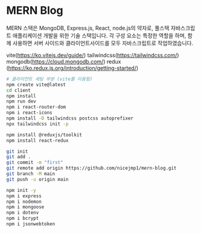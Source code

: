 # MERN Blog

MERN 스택은 MongoDB, Express.js, React, node.js의 약자로, 풀스택 자바스크립트 애플리케이션 개발을 위한 기술 스택입니다. 각 구성 요소는 특정한 역할을 하며, 함께 사용하면 서버 사이드와 클라이언트사이드를 모두 자바스크립트로 작업하였습니다.


vite(https://ko.vitejs.dev/guide/)
tailwindcss(https://tailwindcss.com/)
mongodb(https://cloud.mongodb.com/)
redux (https://ko.redux.js.org/introduction/getting-started/)


````bash
# 클라이언트 세팅 부분 (vite를 이용함)
npm create vite@latest
cd client
npm install
npm run dev 
npm i react-router-dom
npm i react-icons
npm install -D tailwindcss postcss autoprefixer
npx tailwindcss init -p

npm install @reduxjs/toolkit
npm install react-redux

````

````bash
git init 
git add .
git commit -m "first"
git remote add origin https://github.com/nicejmp1/mern-blog.git
git branch -M main
git push -u origin main

````

````bash
npm init -y
npm i express
npm i nodemon
npm i mongoose
npm i dotenv
npm i bcrypt
npm i jsonwebtoken
````